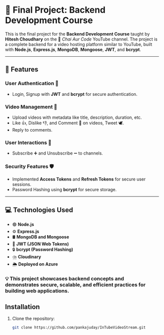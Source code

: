 # 🚀 **Final Project: Backend Development Course**  

This is the final project for the **Backend Development Course** taught by **Hitesh Choudhary** on the 🎥 *Chai Aur Code* YouTube channel. The project is a complete backend for a video hosting platform similar to YouTube, built with **Node.js**, **Express.js**, **MongoDB**, **Mongoose**, **JWT**, and **bcrypt**.

---

## 🔑 **Features**  

### **User Authentication** 🔐  
- Login, Signup with **JWT** and **bcrypt** for secure authentication.  

### **Video Management** 🎥  
- Upload videos with metadata like title, description, duration, etc.  
- Like 👍, Dislike 👎, and Comment 💬 on videos, Tweet 🕊️. 
- Reply to comments.  

### **User Interactions** 🔔  
- Subscribe ➕ and Unsubscribe ➖ to channels.  

### **Security Features** 🛡️  
- Implemented **Access Tokens** and **Refresh Tokens** for secure user sessions.  
- Password Hashing using **bcrypt** for secure storage.  

---

## 💻 **Technologies Used**  

- 🟢 **Node.js**  
- ⚙️ **Express.js**  
- 🛢️ **MongoDB and Mongoose**  
- 🔑 **JWT (JSON Web Tokens)**  
- 🔒 **bcrypt (Password Hashing)**  
- ⛈️ **Cloudinary**
- 🌦️ **Deployed on Azure** 
  

### 💡 This project showcases backend concepts and demonstrates secure, scalable, and efficient practices for building web applications.

## Installation

1. Clone the repository:
   ```bash
   git clone https://github.com/pankajuday/InTubeVideoStream.git

